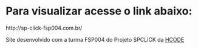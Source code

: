  <h1>Para visualizar acesse o link abaixo: </h1>
<p>http://sp-click-fsp004.com.br/</p>

Site desenvolvido com a turma FSP004 do Projeto SPCLICK da [HCODE](https://github.com/hcodebr) 
